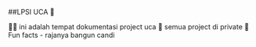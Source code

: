 ##LPSI UCA 👋

🙋‍♀️ ini adalah tempat dokumentasi project uca
🌈 semua project di private
🍿 Fun facts - rajanya bangun candi

